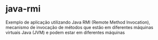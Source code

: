# java-rmi
Exemplo de aplicação utilizando Java RMI (Remote Method Invocation), mecanismo de invocação de métodos que estão em diferentes máquinas virtuais Java (JVM) e podem estar em diferentes máquinas
